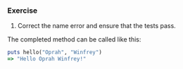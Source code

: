 ### Exercise

1. Correct the name error and ensure that the tests pass.

The completed method can be called like this:

```ruby
puts hello("Oprah", "Winfrey")
=> "Hello Oprah Winfrey!"
```
